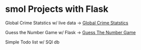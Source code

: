 # smol Projects with  Flask 
Global Crime Statstics w/ live data -> [Global Crime Statstics](https://global-crime-stats.vercel.app/)

Guess the Number Game w/ Flask -> [Guess The Number Game](https://flask-projects-2r96.vercel.app/login)

Simple Todo list w/ SQl db